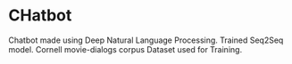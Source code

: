 # CHatbot
Chatbot made using Deep Natural Language Processing. Trained Seq2Seq model. Cornell movie-dialogs corpus Dataset used for Training.
